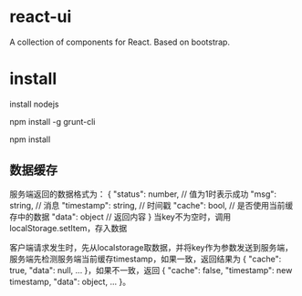 # react-ui

A collection of components for React. Based on bootstrap.

# install
install nodejs

npm install -g grunt-cli

npm install


## 数据缓存
服务端返回的数据格式为：
{
    "status": number, // 值为1时表示成功
    "msg": string, // 消息
    "timestamp": string, // 时间戳
    "cache": bool, // 是否使用当前缓存中的数据
    "data": object // 返回内容
}
当key不为空时，调用localStorage.setItem，存入数据


客户端请求发生时，先从localstorage取数据，并将key作为参数发送到服务端，服务端先检测服务端当前缓存timestamp，如果一致，返回结果为 { "cache": true, "data": null, ... }，如果不一致，返回 { "cache": false, "timestamp": new timestamp, "data": object, ... }。
